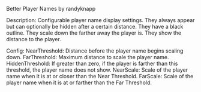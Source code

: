 Better Player Names
by randyknapp

Description:
Configurable player name display settings. They always appear but can optionally be hidden after a certain distance. They have a black outline. They scale down the farther away the player is. They show the distance to the player.

Config:
NearThreshold: Distance before the player name begins scaling down.
FarThreshold: Maximum distance to scale the player name.
HiddenThreshold: If greater than zero, if the player is farther than this threshold, the player name does not show.
NearScale: Scale of the player name when it is at or closer than the Near Threshold.
FarScale: Scale of the player name when it is at or farther than the Far Threshold.
